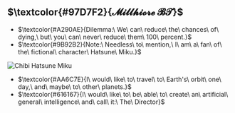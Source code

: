 ## $\textcolor{#97D7F2}{𝓜𝓲𝓵𝓵𝓱𝓲𝓸𝓻𝓮 𝓑𝓣}$
- $\textcolor{#A290AE}{Dilemma:\ We\ can\ reduce\ the\ chances\ of\ dying,\ but\ you\ can\ never\ reduce\ them\ 100\ percent.}$
- $\textcolor{#9B92B2}{Note:\ Needless\ to\ mention,\ I\ am\ a\ fan\ of\ the\ fictional\ character\ Hatsune\ Miku.}$

![Chibi Hatsune Miku](https://github.com/MillhioreBT/MillhioreBT/assets/28090948/19f6410a-1945-4192-80f0-5c6a89aad44e)

- $\textcolor{#AA6C7E}{I\ would\ like\ to\ travel\ to\ Earth's\ orbit\ one\ day,\ and\ maybe\ to\ other\ planets.}$
- $\textcolor{#616167}{I\ would\ like\ to\ be\ able\ to\ create\ an\ artificial\ general\ intelligence\ and\ call\ it:\ The\ Director}$

